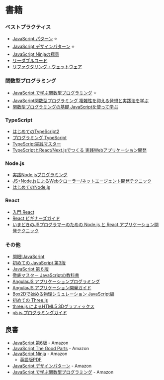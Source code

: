 # 書籍

### ベストプラクティス
- [JavaScript パターン](978-4-87311-488-0/) :star:
- [JavaScript デザインパターン](978-4-87311-618-1/) :star:
- [JavaScript Ninjaの極意](978-4-7981-2845-0/)
- [リーダブルコード](978-4-8731-1565-8/)
- [リファクタリング・ウェットウェア](978-4-8731-1403-3/)

### 関数型プログラミング
- [JavaScript で学ぶ関数型プログラミング](978-4-87311-660-0/) :star:
- [JavaScript関数型プログラミング 複雑性を抑える発想と実践法を学ぶ](978-4-2950-0113-3/)
- [関数型プログラミングの基礎 JavaScriptを使って学ぶ](978-4-86594-059-6/)

### TypeScript
- [はじめてのTypeScript2](978-4-77751-992-7/)
- [プログラミング TypeScript](978-4-87311-904-5/)
- [TypeScript実践マスター](978-4-82229-897-5/)
- [TypeScriptとReact/Next.jsでつくる 実践Webアプリケーション開発](978-4-2971-2916-3/)

### Node.js
- [実践Node.jsプログラミング](978-4-79812-947-1/)
- [JS+Node.jsによるWebクローラー/ネットエージェント開発テクニック](978-4-88337-993-4/)
- [はじめてのNode.js](978-4-79737-090-4/)

### React
- [入門 React](978-4-87311-719-5/)
- [React ビギナーズガイド](978-4-87311-788-1/)
- [いまどきのJSプログラマーのための Node.js と React アプリケーション開発テクニック](978-4-8026-1114-5/)

### その他
- [開眼!JavaScript](978-4-87311-621-1/)
- [初めての JavaScript 第3版](978-4-87311-783-6/)
- [JavaScript 第６版](978-4-8731-1573-3/)
- [徹底マスター JavaScriptの教科書](978-4-7973-8864-0/)
- [AngularJS アプリケーションプログラミング](978-4-7741-7568-3/)
- [AngularJS アプリケーション開発ガイド](978-4-87311-667-9/)
- [Box2Dで始める物理シミュレーション JavaScript編](978-4-86354-717-9/)
- [初めての Three.js](978-4-87311-770-6/)
- [three.js によるHTML5 3Dグラフィックス](978-4-87783-323-7/)
- [p5.js プログラミングガイド](978-4-87783-381-7/)

## 良書

- [JavaScript 第6版](http://www.amazon.co.jp/dp/4873115736) - Amazon
- [JavaScript The Good Parts](http://www.amazon.co.jp/dp/4873113911) - Amazon
- [JavaScript Ninja](http://www.amazon.co.jp/dp/4798128457) - Amazon
  - [英語版PDF](http://webandbeer.com.ar/wp-content/uploads/2014/11/SecretsOfTheJavaScriptNinja.pdf)
- [JavaScript デザインパターン](http://www.amazon.co.jp/dp/487311618X) - Amazon
- [JavaScript で学ぶ関数型プログラミング](http://www.amazon.co.jp/dp/4873116600) - Amazon
